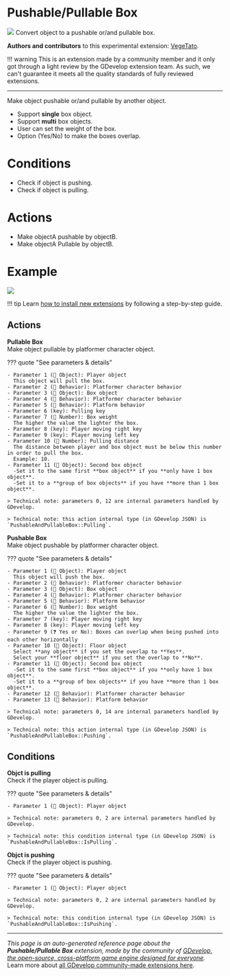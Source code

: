 # Pushable/Pullable Box

<img src="https://resources.gdevelop-app.com/assets/Icons/Line Hero Pack/Master/SVG/Construction/Construction_barrel_oil_petroleum_tank.svg" class="extension-icon"></img>
Convert object to a pushable or/and pullable box.

**Authors and contributors** to this experimental extension: [VegeTato](https://gd.games/VegeTato).

!!! warning
    This is an extension made by a community member and it only got through a
    light review by the GDevelop extension team. As such, we can't guarantee it
    meets all the quality standards of fully reviewed extensions.

---

Make object pushable or/and pullable by another object.  


- Support **single** box object.
- Support **multi** box objects.
- User can set the weight of the box.
- Option (Yes/No) to make the boxes overlap.  

# Conditions

- Check if object is pushing.
- Check if object is pulling.  

# Actions

- Make objectA pushable by objectB.
- Make objectA Pullable by objectB.

# Example
![](https://i.imgur.com/C9HKvkz.png)

!!! tip
    Learn [how to install new extensions](/gdevelop5/extensions/search) by following a step-by-step guide.

## Actions

**Pullable Box**  
Make object pullable by platformer character object.

??? quote "See parameters & details"

    - Parameter 1 (👾 Object): Player object
      This object will pull the box.
    - Parameter 2 (🧩 Behavior): Platformer character behavior
    - Parameter 3 (👾 Object): Box object
    - Parameter 4 (🧩 Behavior): Platformer character behavior
    - Parameter 5 (🧩 Behavior): Platform behavior
    - Parameter 6 (key): Pulling key
    - Parameter 7 (🔢 Number): Box weight
      The higher the value the lighter the box.
    - Parameter 8 (key): Player moving right key
    - Parameter 9 (key): Player moving left key
    - Parameter 10 (🔢 Number): Pulling distance
      The distance between player and box object must be below this number in order to pull the box.  
      Example: 10.
    - Parameter 11 (👾 Object): Second box object
      -Set it to the same first **box object** if you **only have 1 box object**.  
      -Set it to a **group of box objects** if you have **more than 1 box object**.

    > Technical note: parameters 0, 12 are internal parameters handled by GDevelop.

    > Technical note: this action internal type (in GDevelop JSON) is `PushableAndPullableBox::Pulling`.

**Pushable Box**  
Make object pushable by platformer character object.

??? quote "See parameters & details"

    - Parameter 1 (👾 Object): Player object
      This object will push the box.
    - Parameter 2 (🧩 Behavior): Platformer character behavior
    - Parameter 3 (👾 Object): Box object
    - Parameter 4 (🧩 Behavior): Platformer character behavior
    - Parameter 5 (🧩 Behavior): Platform behavior
    - Parameter 6 (🔢 Number): Box weight
      The higher the value the lighter the box.
    - Parameter 7 (key): Player moving right key
    - Parameter 8 (key): Player moving left key
    - Parameter 9 (❓ Yes or No): Boxes can overlap when being pushed into each other horizontally
    - Parameter 10 (👾 Object): Floor object
      Select **any object** if you set the overlap to **Yes**.  
      Select your **floor object** if you set the overlap to **No**.
    - Parameter 11 (👾 Object): Second box object
      -Set it to the same first **box object** if you **only have 1 box object**.  
      -Set it to a **group of box objects** if you have **more than 1 box object**.
    - Parameter 12 (🧩 Behavior): Platformer character behavior
    - Parameter 13 (🧩 Behavior): Platform behavior

    > Technical note: parameters 0, 14 are internal parameters handled by GDevelop.

    > Technical note: this action internal type (in GDevelop JSON) is `PushableAndPullableBox::Pushing`.

## Conditions

**Objct is pulling**  
Check if the player object is pulling.

??? quote "See parameters & details"

    - Parameter 1 (👾 Object): Player object

    > Technical note: parameters 0, 2 are internal parameters handled by GDevelop.

    > Technical note: this condition internal type (in GDevelop JSON) is `PushableAndPullableBox::IsPulling`.

**Objct is pushing**  
Check if the player object is pushing.

??? quote "See parameters & details"

    - Parameter 1 (👾 Object): Player object

    > Technical note: parameters 0, 2 are internal parameters handled by GDevelop.

    > Technical note: this condition internal type (in GDevelop JSON) is `PushableAndPullableBox::IsPushing`.




---

*This page is an auto-generated reference page about the **Pushable/Pullable Box** extension, made by the community of [GDevelop, the open-source, cross-platform game engine designed for everyone](https://gdevelop.io/).* Learn more about [all GDevelop community-made extensions here](/gdevelop5/extensions).